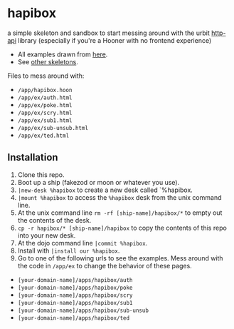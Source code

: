 # hapibox

a simple skeleton and sandbox to start messing around with the urbit [http-api](https://github.com/urbit/urbit/tree/master/pkg/npm/http-api) library (especially if you're a Hooner with no frontend experience)

- All examples drawn from [here](https://developers.urbit.org/guides/additional/http-api-guide).
- See [other skeletons](https://github.com/niblyx-malnus/desk-skeletons).

Files to mess around with:

- `/app/hapibox.hoon`
- `/app/ex/auth.html`
- `/app/ex/poke.html`
- `/app/ex/scry.html`
- `/app/ex/sub1.html`
- `/app/ex/sub-unsub.html`
- `/app/ex/ted.html`

## Installation
1. Clone this repo.
2. Boot up a ship (fakezod or moon or whatever you use).
4. `|new-desk %hapibox` to create a new desk called `%hapibox.
5. `|mount %hapibox` to access the `%hapibox` desk from the unix command line.
6. At the unix command line `rm -rf [ship-name]/hapibox/*` to empty out the contents of the desk.
7. `cp -r hapibox/* [ship-name]/hapibox` to copy the contents of this repo into your new desk.
8. At the dojo command line `|commit %hapibox`.
9. Install with `|install our %hapibox`.
10. Go to one of the following urls to see the examples. Mess around with the code in `/app/ex` to change the behavior of these pages.
  - `[your-domain-name]/apps/hapibox/auth`
  - `[your-domain-name]/apps/hapibox/poke`
  - `[your-domain-name]/apps/hapibox/scry`
  - `[your-domain-name]/apps/hapibox/sub1`
  - `[your-domain-name]/apps/hapibox/sub-unsub`
  - `[your-domain-name]/apps/hapibox/ted`
